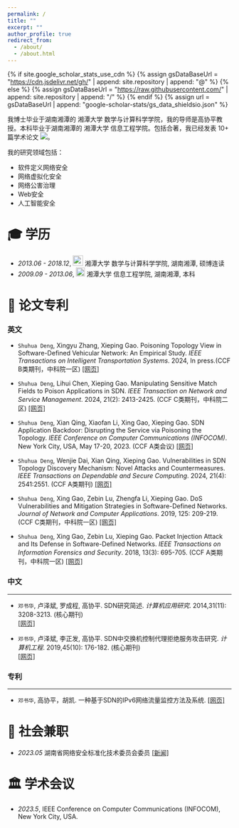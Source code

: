 ```yaml
---
permalink: /
title: ""
excerpt: ""
author_profile: true
redirect_from: 
  - /about/
  - /about.html
---
```


{% if site.google_scholar_stats_use_cdn %}
{% assign gsDataBaseUrl = "https://cdn.jsdelivr.net/gh/" | append: site.repository | append: "@" %}
{% else %}
{% assign gsDataBaseUrl = "https://raw.githubusercontent.com/" | append: site.repository | append: "/" %}
{% endif %}
{% assign url = gsDataBaseUrl | append: "google-scholar-stats/gs_data_shieldsio.json" %}

<span class='anchor' id='about-me'></span>

我博士毕业于湖南湘潭的 湘潭大学 数学与计算科学学院，我的导师是高协平教授。本科毕业于湖南湘潭的 湘潭大学 信息工程学院。包括合著，我已经发表 10+ 篇学术论文
 <a href='https://scholar.google.com/citations?user=pA3O_uIAAAAJ'><img src="https://img.shields.io/endpoint?url={{ url | url_encode }}&logo=Google%20Scholar&labelColor=f6f6f6&color=9cf&style=flat&label=引用"></a>。

我的研究领域包括：
- 软件定义网络安全
- 网络虚拟化安全
- 网络公害治理
- Web安全
- 人工智能安全
  


<span class='anchor' id='-xl'></span>

# 🎓 学历
- *2013.06 - 2018.12*, <a href="https://www.xtu.edu.cn/"><img class="svg" src="/images/HUST_logo.svg" width="23pt"></a> 湘潭大学 数学与计算科学学院, 湖南湘潭, 硕博连读 
- *2009.09 - 2013.06*, <a href="https://www.xtu.edu.cn/"><img class="svg" src="/images/SCU_logo.svg" width="20pt"></a> 湘潭大学 信息工程学院, 湖南湘潭, 本科
 
<span class='anchor' id='-lwzl'></span>

# 📝 论文专利

### 英文

- `Shuhua Deng`, Xingyu Zhang, Xieping Gao. Poisoning Topology View in Software-Defined Vehicular Network: An Empirical Study. *IEEE Transactions on Intelligent Transportation Systems*. 2024, In press.(CCF B类期刊，中科院一区)
[[网页]](https://ieeexplore.ieee.org/document/10606390)

- `Shuhua Deng`, Lihui Chen, Xieping Gao. Manipulating Sensitive Match Fields to Poison Applications in SDN. *IEEE Transaction on Network and Service Management*. 2024, 21(2): 2413-2425. (CCF C类期刊，中科院二区)
[[网页]](https://ieeexplore.ieee.org/document/10332465)

- `Shuhua Deng`, Xian Qing, Xiaofan Li, Xing Gao, Xieping Gao. SDN Application Backdoor: Disrupting the Service via Poisoning the Topology. *IEEE Conference on Computer Communications (INFOCOM)*. New York City, USA, May 17-20, 2023. (CCF A类会议)
[[网页]](https://ieeexplore.ieee.org/document/10229058)

- `Shuhua Deng`, Wenjie Dai, Xian Qing, Xieping Gao. Vulnerabilities in SDN Topology Discovery Mechanism: Novel Attacks and Countermeasures. *IEEE Transactions on Dependable and Secure Computing*. 2024, 21(4): 2541:2551. (CCF A类期刊)
[[网页]](https://ieeexplore.ieee.org/document/10246976)

- `Shuhua Deng`, Xing Gao, Zebin Lu, Zhengfa Li, Xieping Gao. DoS Vulnerabilities and Mitigation Strategies in Software-Defined Networks. *Journal of Network and Computer Applications*. 2019, 125: 209-219. (CCF C类期刊，中科院一区)
[[网页]](https://www.sciencedirect.com/science/article/pii/S1084804518303333)

- `Shuhua Deng`, Xing Gao, Zebin Lu, Xieping Gao. Packet Injection Attack and Its Defense in Software-Defined Networks. *IEEE Transactions on Information Forensics and Security*. 2018, 13(3): 695-705. (CCF A类期刊，中科院一区)
[[网页]](https://www.sciencedirect.com/science/article/pii/S1084804518303333)


### 中文
---

- 	`邓书华`, 卢泽斌, 罗成程, 高协平. SDN研究简述. *计算机应用研究*. 2014,31(11): 3208-3213. (核心期刊)  
[[网页]](https://kns.cnki.net/kcms2/article/abstract?v=WNLjQhMUSxLU29BKDeuO5xv6tV4b1pVDqXgLWzojCAe4cUDA8cl7sdYIZixxYOqkrDOLOXnXh_V0HfkFlax5nnbBqFUcoJi0ymwFYp3jHIN5pt-wqK_UN5_d__f0jB_rqaZceM6O6PLkTmzbyNhNN9xiwSterlZeE4IVt6f5OuqlF8xWvvH2Gof-3lN-EWzOM9BQ_wTCnO2y5IlUzx5EcfHrOGJzllJBT2262eQGY3s=&uniplatform=NZKPT&language=CHS)  

- 	`邓书华`, 卢泽斌, 李正发, 高协平. SDN中交换机控制代理拒绝服务攻击研究. *计算机工程*. 2019,45(10): 176-182. (核心期刊)  
[[网页]](https://kns.cnki.net/kcms2/article/abstract?v=WNLjQhMUSxJ8nfXRA9s2q0dvWfpgZ_MwEFUMoWYC8Xw7OH354vrZ1VLH09xKAdWxle2H423jQRcmpvk2Kj0aIGVPDm1IBA_OYrIDkmzESi9y-A5F_ykamKELAPu4ucSnwsKNMWqJaPu1_nv6rMNXTdB4fRcU9Q1mC92HhCz3bAqE4mH0493-Reb4JVDeAsX6CRLn7XDRI5devAeu341jfJqXVdl_acvu9CiPBtOaBpkh_egu7Tp-Dg==&uniplatform=NZKPT&language=CHS)

### 专利
---
- `邓书华`, 高协平，胡凯. 一种基于SDN的IPv6网络流量监控方法及系统. [[网页]](https://kns.cnki.net/kcms2/article/abstract?v=WNLjQhMUSxKkwEwWhoO1PsakQFik4FgsaWNAWN4J0g3Yfz27CRILVQZawT8Otkt_BV43e_SN5kZgwFXnBTILrGbZjJQWs_WzkgUcc2WcXaNCxztb4ewDdojQYOSqcW7hNDBlTeiR7e_481EOjC1bryIFViakO0LmSmUfeINYtjifcJ6eCxMxifA0GRaLS-hNctuKAOVNndPPLZlhdtoogQPZfs3B_DnIaOuo4bgPLsQ=&uniplatform=NZKPT&language=CHS)

<span class='anchor' id='-ryjx'></span>

# 🏅 社会兼职
- *2023.05* 湖南省网络安全标准化技术委员会委员 [[新闻]](https://www.hunan.gov.cn/hnszf/hnyw/zwdt/202409/t20240911_33452403.html)  

<span class='anchor' id='-xshy'></span>

# 🏛️ 学术会议
- *2023.5*,  IEEE Conference on Computer Communications (INFOCOM), New York City, USA.

<span class='anchor' id='-gzsx'></span>
